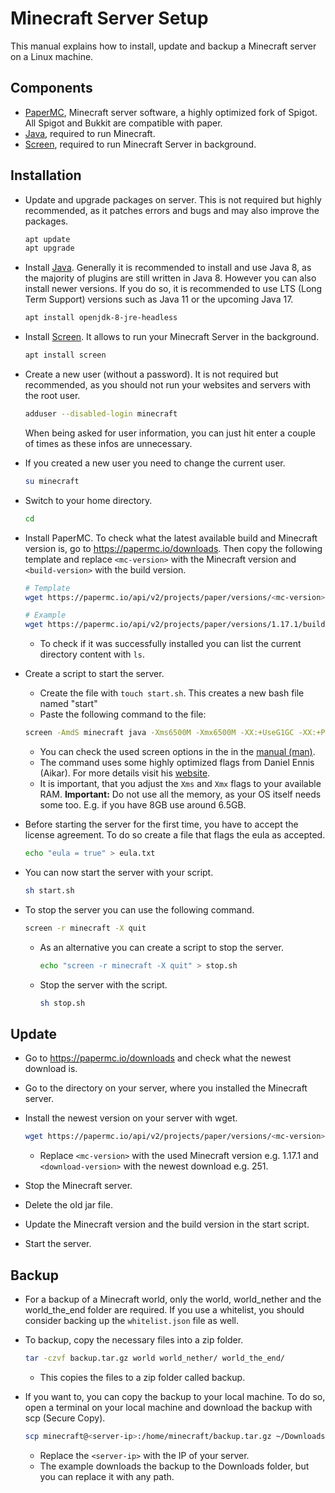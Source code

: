 # Minecraft Server Setup

This manual explains how to install, update and backup a Minecraft server on a Linux machine.



## Components

* [PaperMC](https://papermc.io/), Minecraft server software, a highly optimized fork of Spigot. All Spigot and Bukkit are compatible with paper.
* [Java](https://openjdk.java.net/), required to run Minecraft.
* [Screen](https://wiki.ubuntuusers.de/Screen/), required to run Minecraft Server in background.



## Installation

* Update and upgrade packages on server. This is not required but highly recommended, as it patches errors and bugs and may also improve the packages.

  ```bash
  apt update
  apt upgrade
  ```

* Install [Java](https://openjdk.java.net/). Generally it is recommended to install and use Java 8, as the majority of plugins are still written in Java 8. However you can also install newer versions. If you do so, it is recommended to use LTS (Long Term Support) versions such as Java 11 or the upcoming Java 17.

  ```bash
  apt install openjdk-8-jre-headless
  ```
  
* Install [Screen](https://wiki.ubuntuusers.de/Screen/). It allows to run your Minecraft Server in the background.

  ```bash
  apt install screen
  ```

* Create a new user (without a password). It is not required but recommended, as you should not run your websites and servers with the root user.

  ```bash
  adduser --disabled-login minecraft
  ```

  When being asked for user information, you can just hit enter a couple of times as these infos are unnecessary.

* If you created a new user you need to change the current user.

  ```bash
  su minecraft
  ```

* Switch to your home directory.

  ```bash
  cd
  ```

* Install PaperMC. To check what the latest available build and Minecraft version is, go to https://papermc.io/downloads. Then copy the following template and replace `<mc-version>` with the Minecraft version and `<build-version>` with the build version.

  ```bash
  # Template
  wget https://papermc.io/api/v2/projects/paper/versions/<mc-version>/builds/<build-version>/downloads/paper-<mc-version>-<build-version>.jar
  
  # Example
  wget https://papermc.io/api/v2/projects/paper/versions/1.17.1/builds/251/downloads/paper-1.17.1-243.jar
  ```

  * To check if it was successfully installed you can list the current directory content with `ls`.

* Create a script to start the server.

  * Create the file with `touch start.sh`. This creates a new bash file named "start"
  * Paste the following command to the file:

  ```bash
  screen -AmdS minecraft java -Xms6500M -Xmx6500M -XX:+UseG1GC -XX:+ParallelRefProcEnabled -XX:MaxGCPauseMillis=200 -XX:+UnlockExperimentalVMOptions -XX:+DisableExplicitGC -XX:+AlwaysPreTouch -XX:G1NewSizePercent=30 -XX:G1MaxNewSizePercent=40 -XX:G1HeapRegionSize=8M -XX:G1ReservePercent=20 -XX:G1HeapWastePercent=5 -XX:G1MixedGCCountTarget=4 -XX:InitiatingHeapOccupancyPercent=15 -XX:G1MixedGCLiveThresholdPercent=90 -XX:G1RSetUpdatingPauseTimePercent=5 -XX:SurvivorRatio=32 -XX:+PerfDisableSharedMem -XX:MaxTenuringThreshold=1 -Dusing.aikars.flags=https://mcflags.emc.gs -Daikars.new.flags=true -jar /home/minecraft/paper-<mc-version>-<build-version>.jar nogui
  ```

  * You can check the used screen options in the in the [manual (man)](https://linux.die.net/man/1/screen).
  * The command uses some highly optimized flags from Daniel Ennis (Aikar). For more details visit his [website](https://aikar.co/2018/07/02/tuning-the-jvm-g1gc-garbage-collector-flags-for-minecraft/).
  * It is important, that you adjust the `Xms` and `Xmx` flags to your available RAM. **Important:** Do not use all the memory, as your OS itself needs some too. E.g. if you have 8GB use around 6.5GB.

* Before starting the server for the first time, you have to accept the license agreement. To do so create a file that flags the eula as accepted.

  ```bash
  echo "eula = true" > eula.txt
  ```

* You can now start the server with your script.

  ```bash
  sh start.sh
  ```

* To stop the server you can use the following command.

  ```bash
  screen -r minecraft -X quit
  ```

  * As an alternative you can create a script to stop the server.

    ```bash
    echo "screen -r minecraft -X quit" > stop.sh
    ```

  * Stop the server with the script.

    ```bash
    sh stop.sh
    ```



## Update

* Go to https://papermc.io/downloads and check what the newest download is.

* Go to the directory on your server, where you installed the Minecraft server.

* Install the newest version on your server with wget.

  ```bash
  wget https://papermc.io/api/v2/projects/paper/versions/<mc-version>/builds/<download-version>/downloads/paper-<mc-version>-<download-version>.jar
  ```

  * Replace `<mc-version>` with the used Minecraft version e.g. 1.17.1 and `<download-version>` with the newest download e.g. 251.

* Stop the Minecraft server.

* Delete the old jar file.

* Update the Minecraft version and the build version in the start script.

* Start the server.



## Backup

* For a backup of a Minecraft world, only the world, world_nether and the world_the_end folder are required. If you use a whitelist, you should consider backing up the `whitelist.json` file as well.

* To backup, copy the necessary files into a zip folder.

  ```bash
  tar -czvf backup.tar.gz world world_nether/ world_the_end/
  ```

  * This copies the files to a zip folder called backup.

* If you want to, you can copy the backup to your local machine. To do so, open a terminal on your local machine and download the backup with scp (Secure Copy).

  ```bash
  scp minecraft@<server-ip>:/home/minecraft/backup.tar.gz ~/Downloads/
  ```

  * Replace the `<server-ip>` with the IP of your server.
  * The example downloads the backup to the Downloads folder, but you can replace it with any path.

